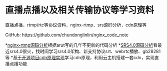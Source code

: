 # 直播点播以及相关传输协议等学习资料
直播点播，rtmp/rtc等协议资料，nginx-rtmp、srs源码分析，cdn原理等

GitHub:  https://github.com/chundonglinlin/nginx_code_note

*[nginx-rtmp源码分析]根据arut写的几年不更新的代码分析
*[SRS4.0源码分析]看最近srs4.0很火，找时间学习srs4.0架构、新支持协议srt、webrtc播放、gb28281等
*[基于开源项目cdn原理实现]学习cdn原理，利用云主机搭建一套cdn，实现直播点播功能

[nginx-rtmp源码分析]:doc/nginx/nginx-rtmp/nginx_rtmp_note.md
[SRS4.0源码分析]:doc/srs/srs4.0/srs.md
[基于开源项目cdn原理实现]:doc/cdn/live_vod_cdn.md

